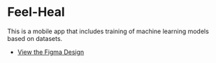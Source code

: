 # Feel-Heal
This is a mobile app that includes training of machine learning models based on datasets.
- [View the Figma Design](https://www.figma.com/design/8KZoT9tvQNFQPdTGCoUyk2/Feel-%26-Heal?node-id=0-1&t=OhtxGFApxKNS9bGr-1) 
